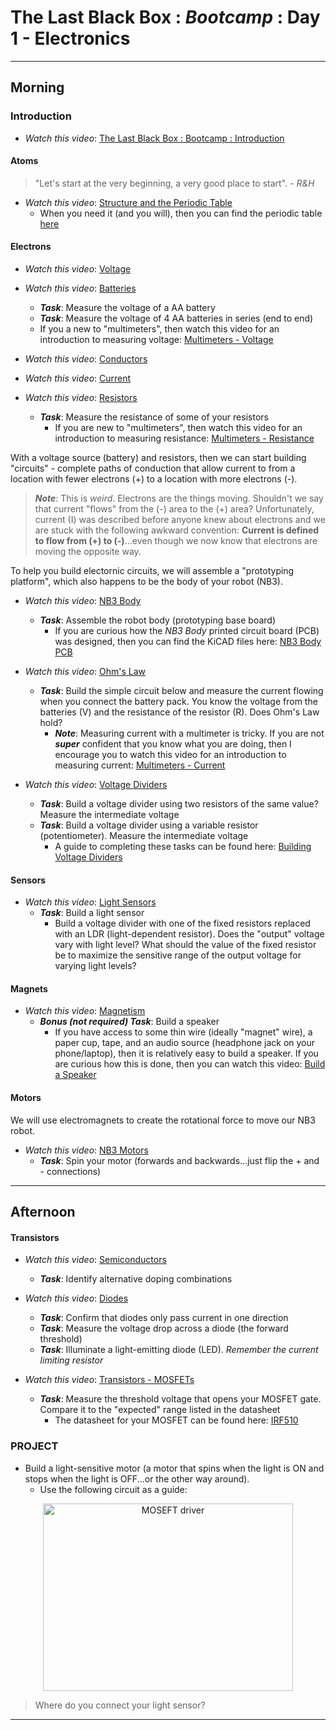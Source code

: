 # The Last Black Box : *Bootcamp* : Day 1 - Electronics

----------
## Morning

### Introduction

- *Watch this video*: [The Last Black Box : Bootcamp : Introduction](https://vimeo.com/843482137)

#### Atoms

> "Let's start at the very beginning, a very good place to start". - *R&H*

- *Watch this video*: [Structure and the Periodic Table](https://vimeo.com/1000458082)
  - When you need it (and you will), then you can find the periodic table [here](../../../boxes/atoms/card/periodic_table.png)

#### Electrons

- *Watch this video*: [Voltage](https://vimeo.com/1000730032)
- *Watch this video*: [Batteries](https://vimeo.com/XXXXXXXXX)
  - ***Task***: Measure the voltage of a AA battery
  - ***Task***: Measure the voltage of 4 AA batteries in series (end to end)
  - If you a new to "multimeters", then watch this video for an introduction to measuring voltage: [Multimeters - Voltage](https://vimeo.com/XXXXXXXXX)

- *Watch this video*: [Conductors](https://vimeo.com/1000740989)
- *Watch this video*: [Current](https://vimeo.com/1000743561)
- *Watch this video*: [Resistors](https://vimeo.com/XXXXXXXXX)
  - ***Task***: Measure the resistance of some of your resistors
    - If you are new to "multimeters", then watch this video for an introduction to measuring resistance: [Multimeters - Resistance](https://vimeo.com/XXXXXXXXX)

With a voltage source (battery) and resistors, then we can start building "circuits" - complete paths of conduction that allow current to from a location with fewer electrons (+) to a location with more electrons (-).
> ***Note***: This is *weird*. Electrons are the things moving. Shouldn't we say that current "flows" from the (-) area to the (+) area? Unfortunately, current (I) was described before anyone knew about electrons and we are stuck with the following awkward convention: **Current is defined to flow from (+) to (-)**...even though we now know that electrons are moving the opposite way.

To help you build electornic circuits, we will assemble a "prototyping platform", which also happens to be the body of your robot (NB3).

- *Watch this video*: [NB3 Body](https://vimeo.com/843622939)
  - ***Task***: Assemble the robot body (prototyping base board)
    - If you are curious how the *NB3 Body* printed circuit board (PCB) was designed, then you can find the KiCAD files here: [NB3 Body PCB](../../../boxes/electrons/NB3_body)

- *Watch this video*: [Ohm's Law](https://vimeo.com/XXXXXXXXX)
  - ***Task***: Build the simple circuit below and measure the current flowing when you connect the battery pack. You know the voltage from the batteries (V) and the resistance of the resistor (R). Does Ohm's Law hold?
    - ***Note***: Measuring current with a multimeter is tricky. If you are not ***super*** confident that you know what you are doing, then I encourage you to watch this video for an introduction to measuring current: [Multimeters - Current](https://vimeo.com/XXXXXXXXX)

- *Watch this video*: [Voltage Dividers](https://vimeo.com/XXXXXXXXX)
  - ***Task***: Build a voltage divider using two resistors of the same value? Measure the intermediate voltage
  - ***Task***: Build a voltage divider using a variable resistor (potentiometer). Measure the intermediate voltage
    - A guide to completing these tasks can be found here: [Building Voltage Dividers](https://vimeo.com/XXXXXXXXX)

#### Sensors

- *Watch this video*: [Light Sensors](https://vimeo.com/XXXXXXXXX)
  - ***Task***: Build a light sensor
    - Build a voltage divider with one of the fixed resistors replaced with an LDR (light-dependent resistor). Does the "output" voltage vary with light level? What should the value of the fixed resistor be to maximize the sensitive range of the output voltage for varying light levels?

#### Magnets

- *Watch this video*: [Magnetism](https://vimeo.com/XXXXXXXXX)
  - ***Bonus (not required) Task***: Build a speaker
    - If you have access to some thin wire (ideally "magnet" wire), a paper cup, tape, and an audio source (headphone jack on your phone/laptop), then it is relatively easy to build a speaker. If you are curious how this is done, then you can watch this video: [Build a Speaker](https://vimeo.com/XXXXXXXXX)

#### Motors

We will use electromagnets to create the rotational force to move our NB3 robot. 

- *Watch this video*: [NB3 Motors](https://vimeo.com/843634014)
  - ***Task***: Spin your motor (forwards and backwards...just flip the + and - connections)

------------
## Afternoon

#### Transistors

- *Watch this video*: [Semiconductors](https://vimeo.com/XXXXXXXXX)
  - ***Task***: Identify alternative doping combinations

- *Watch this video*: [Diodes](https://vimeo.com/XXXXXXXXX)
  - ***Task***: Confirm that diodes only pass current in one direction
  - ***Task***: Measure the voltage drop across a diode (the forward threshold)
  - ***Task***: Illuminate a light-emitting diode (LED). *Remember the current limiting resistor*

- *Watch this video*: [Transistors - MOSFETs](https://vimeo.com/XXXXXXXXX)
  - ***Task***: Measure the threshold voltage that opens your MOSFET gate. Compare it to the "expected" range listed in the datasheet
    - The datasheet for your MOSFET can be found here: [IRF510](../../../boxes/transistors/_data/datasheets/IRF510.pdf)

### PROJECT
- Build a light-sensitive motor (a motor that spins when the light is ON and stops when the light is OFF...or the other way around).
  - Use the following circuit as a guide:
<p align="center">
<img src="../../../boxes/transistors/_data/images/MOSFET_motor_driver.png" alt="MOSEFT driver" width="400" height="300">
</p>

> Where do you connect your light sensor?

----

